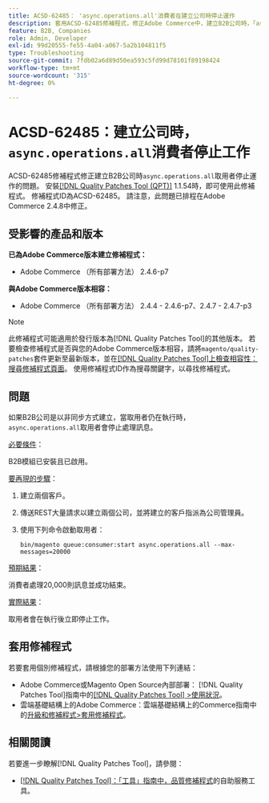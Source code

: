 ```yaml
---
title: ACSD-62485： 'async.operations.all'消費者在建立公司時停止運作
description: 套用ACSD-62485修補程式，修正Adobe Commerce中，建立B2B公司時，「async.operations.all」取用者停止運作的問題。
feature: B2B, Companies
role: Admin, Developer
exl-id: 99d20555-fe55-4a04-a067-5a2b104811f5
type: Troubleshooting
source-git-commit: 7fdb02a6d89d50ea593c5fd99d78101f89198424
workflow-type: tm+mt
source-wordcount: '315'
ht-degree: 0%

---
```


# ACSD-62485：建立公司時，`async.operations.all`消費者停止工作

ACSD-62485修補程式修正建立B2B公司時`async.operations.all`取用者停止運作的問題。 安裝[[!DNL Quality Patches Tool (QPT)]](/help/tools/quality-patches-tool/quality-patches-tool-to-self-serve-quality-patches.md) 1.1.54時，即可使用此修補程式。 修補程式ID為ACSD-62485。 請注意，此問題已排程在Adobe Commerce 2.4.8中修正。

## 受影響的產品和版本

**已為Adobe Commerce版本建立修補程式：**

* Adobe Commerce （所有部署方法） 2.4.6-p7

**與Adobe Commerce版本相容：**

* Adobe Commerce （所有部署方法） 2.4.4 - 2.4.6-p7、2.4.7 - 2.4.7-p3

>[!NOTE]
>
>此修補程式可能適用於發行版本為[!DNL Quality Patches Tool]的其他版本。 若要檢查修補程式是否與您的Adobe Commerce版本相容，請將`magento/quality-patches`套件更新至最新版本，並在[[!DNL Quality Patches Tool]上檢查相容性：搜尋修補程式頁面](https://experienceleague.adobe.com/tools/commerce-quality-patches/index.html)。 使用修補程式ID作為搜尋關鍵字，以尋找修補程式。

## 問題

如果B2B公司是以非同步方式建立，當取用者仍在執行時，`async.operations.all`取用者會停止處理訊息。

<u>必要條件</u>：

B2B模組已安裝且已啟用。

<u>要再現的步驟</u>：

1. 建立兩個客戶。
1. 傳送REST大量請求以建立兩個公司，並將建立的客戶指派為公司管理員。
1. 使用下列命令啟動取用者：

   ``` bin/magento queue:consumer:start async.operations.all --max-messages=20000 ```

<u>預期結果</u>：

消費者處理20,000則訊息並成功結束。

<u>實際結果</u>：

取用者會在執行後立即停止工作。

## 套用修補程式

若要套用個別修補程式，請根據您的部署方法使用下列連結：

* Adobe Commerce或Magento Open Source內部部署： [!DNL Quality Patches Tool]指南中的[[!DNL Quality Patches Tool] >使用狀況](/help/tools/quality-patches-tool/usage.md)。
* 雲端基礎結構上的Adobe Commerce：雲端基礎結構上的Commerce指南中的[升級和修補程式>套用修補程式](https://experienceleague.adobe.com/docs/commerce-cloud-service/user-guide/develop/upgrade/apply-patches.html)。

## 相關閱讀

若要進一步瞭解[!DNL Quality Patches Tool]，請參閱：

* [[!DNL Quality Patches Tool]：「工具」指南中，品質修補程式](/help/tools/quality-patches-tool/quality-patches-tool-to-self-serve-quality-patches.md)的自助服務工具。
